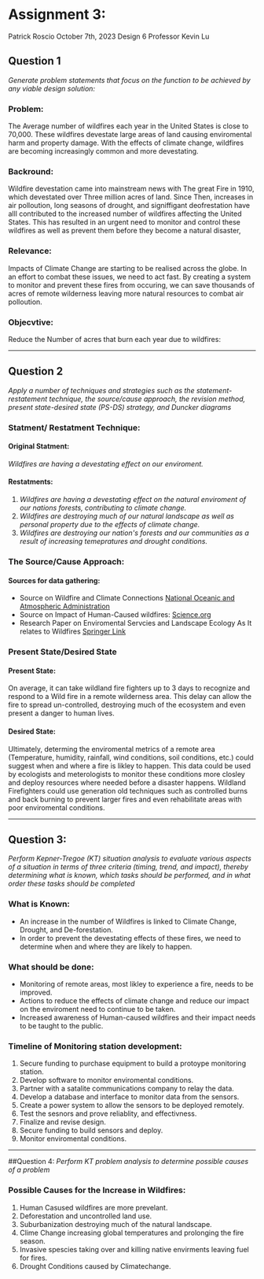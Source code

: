 # Assignment 3:
Patrick Roscio
October 7th, 2023
Design 6
Professor Kevin Lu

## Question 1
*Generate problem statements that focus on the function to be achieved by any viable design solution:*

### Problem:
The Average number of wildfires each year in the United States is close to 70,000. These wildfires devestate large areas of land causing enviromental harm and property damage. With the effects of climate change, wildfires are becoming increasingly common and more devestating.

### Backround: 
Wildfire devestation came into mainstream news with The great Fire in 1910, which devestated over Three million acres of land. Since Then, increases in air polloution, long seasons of drought, and signiffigant deofrestation have alll contributed to the increased number of wildfires affecting the United States. This has resulted in an urgent need to monitor and control these wildfires as well as prevent them before they become a natural disaster, 

### Relevance: 
Impacts of Climate Change are starting to be realised across the globe. In an effort to combat these issues, we need to act fast. By creating a system to monitor and prevent these fires from occuring, we can save thousands of acres of remote wilderness leaving more natural resources to combat air polloution. 

### Objecvtive:
Reduce the Number of acres that burn each year due to wildfires: 

---
## Question 2
*Apply a number of techniques and strategies such as the statement-restatement technique, the source/cause approach, the revision method, present state-desired state (PS-DS) strategy, and Duncker diagrams*

### Statment/ Restatment Technique:

#### Original Statment:
  *Wildfires are having a devestating effect on our enviroment.*

#### Restatments:
1. *Wildfires are having a devestating effect on the natural enviroment of our nations forests, contributing to climate change.*
2. *Wildfires are destroying much of our natural landscape as well as personal property due to the effects of climate change.*
3. *Wildfires are destroying our nation's forests and our communities as a result of increasing temepratures and drought conditions.*

### The Source/Cause Approach:

#### Sources for data gathering: 
 * Source on Wildfire and Climate Connections [National Oceanic and Atmospheric Administration](https://www.noaa.gov/noaa-wildfire/wildfire-climate-connection#:~:text=Research%20shows%20that%20changes%20in,fuels%20during%20the%20fire%20season.)
 * Source on Impact of Human-Caused wildfires: [Science.org](https://www.science.org/content/article/human-sparked-wildfires-are-more-destructive-those-caused-nature)
 * Research Paper on Enviromental Servcies and Landscape Ecology As It relates to Wildfires [Springer Link](https://link.springer.com/article/10.1007/s10980-019-00832-9)


### Present State/Desired State

#### Present State:
On average, it can take wildland fire fighters up to 3 days to recognize and respond to a Wild fire in a remote wilderness area. This delay can allow the fire to spread un-controlled, destroying much of the ecosystem and even present a danger to human lives. 

#### Desired State: 
Ultimately, determing the enviromental metrics of a remote area (Temperature, humidity, rainfall, wind conditions, soil conditions, etc.) could suggest when and where a fire is likley to happen. This data could be used by ecologists and meterologists to monitor these conditions more closley and deploy resources where needed before a disaster happens. Wildland Firefighters could use generation old techniques such as controlled burns and back burning to prevent larger fires and even rehabilitate areas with poor enviromental conditions.

___
## Question 3:
*Perform Kepner-Tregoe (KT) situation analysis to evaluate various aspects of a situation in terms of three criteria (timing, trend, and impact), thereby determining what is known, which tasks should be performed, and in what order these tasks should be completed*

### What is Known: 
 * An increase in the number of Wildfires is linked to Climate Change, Drought, and De-forestation. 
 * In order to prevent the devestating effects of these fires, we need to determine when and where they are likely to happen. 

### What should be done: 
 * Monitoring of remote areas, most likley to experience a fire, needs to be improved. 
 * Actions to reduce the effects of climate change and reduce our impact on the enviroment need to continue to be taken.
 * Increased awareness of Human-caused wildfires and their impact needs to be taught to the public.

### Timeline of Monitoring station development:
1. Secure funding to purchase equipment to build a protoype monitoring station. 
2. Develop software to monitor enviromental conditions.
3. Partner with a satalite communications company to relay the data. 
4. Develop a database and interface to monitor data from the sensors. 
5. Create a power system to allow the sensors to be deployed remotely. 
6. Test the sesnors and prove reliablity, and effectivness. 
7. Finalize and revise design. 
8. Secure funding to build sensors and deploy.
9. Monitor enviromental conditions.

---
##Question 4:
*Perform KT problem analysis to determine possible causes of a problem*

### Possible Causes for the Increase in Wildfires:
1. Human Casused wildfires are more prevelant. 
2. Deforestation and uncontrolled land use. 
3. Suburbanization destroying much of the natural landscape. 
4. Clime Change increasing global temperatures and prolonging the fire season.
5. Invasive spescies taking over and killing native envirments leaving fuel for fires. 
6. Drought Conditions caused by Climatechange.


